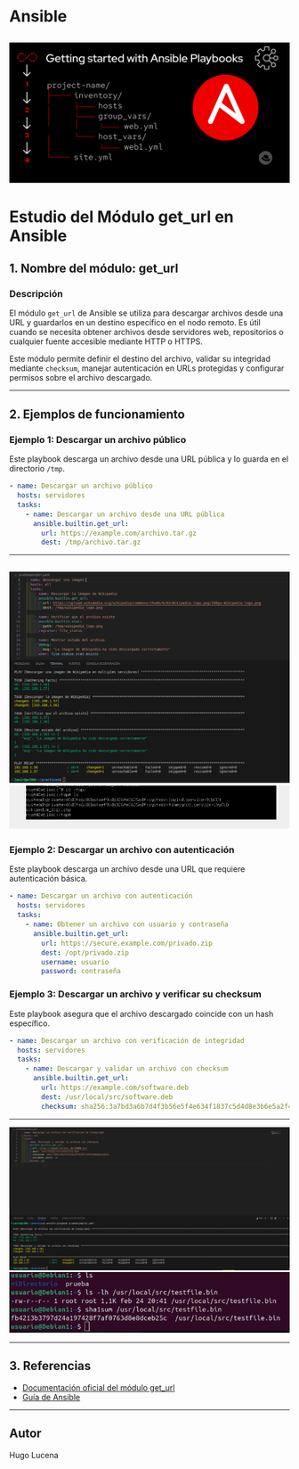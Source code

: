 # Ansible
## ![FLICK](/img/hansi.png)

# Estudio del Módulo get_url en Ansible

## 1. Nombre del módulo: get_url

### Descripción
El módulo `get_url` de Ansible se utiliza para descargar archivos desde una URL y guardarlos en un destino específico en el nodo remoto. Es útil cuando se necesita obtener archivos desde servidores web, repositorios o cualquier fuente accesible mediante HTTP o HTTPS.

Este módulo permite definir el destino del archivo, validar su integridad mediante `checksum`, manejar autenticación en URLs protegidas y configurar permisos sobre el archivo descargado.

---

## 2. Ejemplos de funcionamiento

### Ejemplo 1: Descargar un archivo público
Este playbook descarga un archivo desde una URL pública y lo guarda en el directorio `/tmp`.

```yaml
- name: Descargar un archivo público
  hosts: servidores
  tasks:
    - name: Descargar un archivo desde una URL pública
      ansible.builtin.get_url:
        url: https://example.com/archivo.tar.gz
        dest: /tmp/archivo.tar.gz
```
---
![Imagen 1](/img/1.png)  
![Imagen 2](/img/2.png)
---

### Ejemplo 2: Descargar un archivo con autenticación
Este playbook descarga un archivo desde una URL que requiere autenticación básica.

```yaml
- name: Descargar un archivo con autenticación
  hosts: servidores
  tasks:
    - name: Obtener un archivo con usuario y contraseña
      ansible.builtin.get_url:
        url: https://secure.example.com/privado.zip
        dest: /opt/privado.zip
        username: usuario
        password: contraseña
```

### Ejemplo 3: Descargar un archivo y verificar su checksum
Este playbook asegura que el archivo descargado coincide con un hash específico.

```yaml
- name: Descargar un archivo con verificación de integridad
  hosts: servidores
  tasks:
    - name: Descargar y validar un archivo con checksum
      ansible.builtin.get_url:
        url: https://example.com/software.deb
        dest: /usr/local/src/software.deb
        checksum: sha256:3a7bd3a6b7d4f3b56e5f4e634f1837c5d4d8e3b6e5a2f4c6f5b6e7f6d9a4b3c2
```
---
![Imagen 3](/img/3.png)  
![Imagen 4](/img/4.png)

---

## 3. Referencias
- [Documentación oficial del módulo get_url](https://docs.ansible.com/ansible/latest/collections/ansible/builtin/get_url_module.html)
- [Guía de Ansible](https://docs.ansible.com/ansible/latest/user_guide/index.html)

---

## Autor
Hugo Lucena

